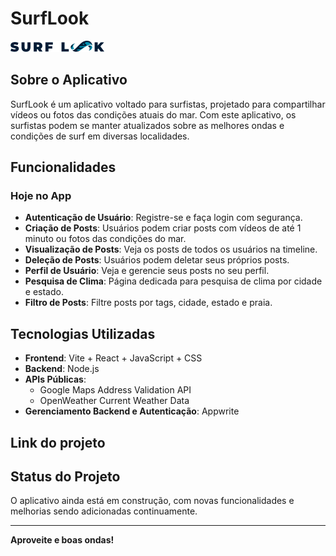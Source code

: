# SurfLook

![Logo do Projeto](/public/Logo%20Oficial.png)

## Sobre o Aplicativo

SurfLook é um aplicativo voltado para surfistas, projetado para compartilhar vídeos ou fotos das condições atuais do mar. Com este aplicativo, os surfistas podem se manter atualizados sobre as melhores ondas e condições de surf em diversas localidades.

## Funcionalidades

### Hoje no App
- **Autenticação de Usuário**: Registre-se e faça login com segurança.
- **Criação de Posts**: Usuários podem criar posts com vídeos de até 1 minuto ou fotos das condições do mar.
- **Visualização de Posts**: Veja os posts de todos os usuários na timeline.
- **Deleção de Posts**: Usuários podem deletar seus próprios posts.
- **Perfil de Usuário**: Veja e gerencie seus posts no seu perfil.
- **Pesquisa de Clima**: Página dedicada para pesquisa de clima por cidade e estado.
- **Filtro de Posts**: Filtre posts por tags, cidade, estado e praia.

## Tecnologias Utilizadas
- **Frontend**: Vite + React + JavaScript + CSS
- **Backend**: Node.js
- **APIs Públicas**:
  - Google Maps Address Validation API
  - OpenWeather Current Weather Data
- **Gerenciamento Backend e Autenticação**: Appwrite

## Link do projeto 



## Status do Projeto

O aplicativo ainda está em construção, com novas funcionalidades e melhorias sendo adicionadas continuamente.

--------------------------------------

**Aproveite e boas ondas!**
